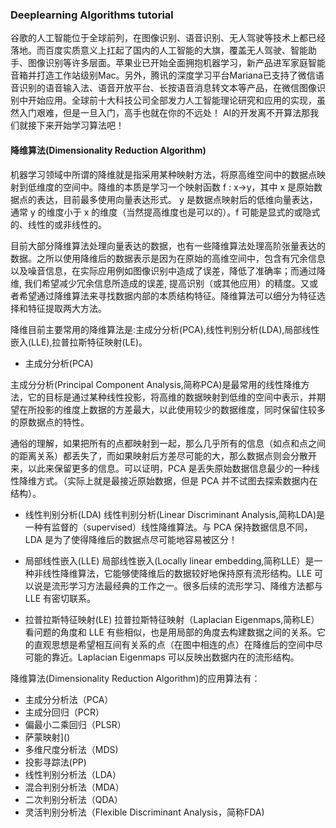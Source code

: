 ### Deeplearning Algorithms tutorial
谷歌的人工智能位于全球前列，在图像识别、语音识别、无人驾驶等技术上都已经落地。而百度实质意义上扛起了国内的人工智能的大旗，覆盖无人驾驶、智能助手、图像识别等许多层面。苹果业已开始全面拥抱机器学习，新产品进军家庭智能音箱并打造工作站级别Mac。另外，腾讯的深度学习平台Mariana已支持了微信语音识别的语音输入法、语音开放平台、长按语音消息转文本等产品，在微信图像识别中开始应用。全球前十大科技公司全部发力人工智能理论研究和应用的实现，虽然入门艰难，但是一旦入门，高手也就在你的不远处！
AI的开发离不开算法那我们就接下来开始学习算法吧！

#### 降维算法(Dimensionality Reduction Algorithm)

机器学习领域中所谓的降维就是指采用某种映射方法，将原高维空间中的数据点映射到低维度的空间中。降维的本质是学习一个映射函数 f : x->y，其中 x 是原始数据点的表达，目前最多使用向量表达形式。 y 是数据点映射后的低维向量表达，通常 y 的维度小于 x 的维度（当然提高维度也是可以的）。f 可能是显式的或隐式的、线性的或非线性的。

目前大部分降维算法处理向量表达的数据，也有一些降维算法处理高阶张量表达的数据。之所以使用降维后的数据表示是因为在原始的高维空间中，包含有冗余信息以及噪音信息，在实际应用例如图像识别中造成了误差，降低了准确率；而通过降维, 我们希望减少冗余信息所造成的误差, 提高识别（或其他应用）的精度。又或者希望通过降维算法来寻找数据内部的本质结构特征。降维算法可以细分为特征选择和特征提取两大方法。

降维目前主要常用的降维算法是:主成分分析(PCA),线性判别分析(LDA),局部线性嵌入(LLE),拉普拉斯特征映射(LE)。

* 主成分分析(PCA)

主成分分析(Principal Component Analysis,简称PCA)是最常用的线性降维方法，它的目标是通过某种线性投影，将高维的数据映射到低维的空间中表示，并期望在所投影的维度上数据的方差最大，以此使用较少的数据维度，同时保留住较多的原数据点的特性。

通俗的理解，如果把所有的点都映射到一起，那么几乎所有的信息（如点和点之间的距离关系）都丢失了，而如果映射后方差尽可能的大，那么数据点则会分散开来，以此来保留更多的信息。可以证明，PCA 是丢失原始数据信息最少的一种线性降维方式。（实际上就是最接近原始数据，但是 PCA 并不试图去探索数据内在结构）。

* 线性判别分析(LDA)
线性判别分析(Linear Discriminant Analysis,简称LDA)是一种有监督的（supervised）线性降维算法。与 PCA 保持数据信息不同，LDA 是为了使得降维后的数据点尽可能地容易被区分！

* 局部线性嵌入(LLE)
局部线性嵌入(Locally linear embedding,简称LLE）是一种非线性降维算法，它能够使降维后的数据较好地保持原有流形结构。LLE 可以说是流形学习方法最经典的工作之一。很多后续的流形学习、降维方法都与 LLE 有密切联系。

* 拉普拉斯特征映射(LE)
拉普拉斯特征映射（Laplacian Eigenmaps,简称LE）看问题的角度和 LLE 有些相似，也是用局部的角度去构建数据之间的关系。它的直观思想是希望相互间有关系的点（在图中相连的点）在降维后的空间中尽可能的靠近。Laplacian Eigenmaps 可以反映出数据内在的流形结构。

降维算法(Dimensionality Reduction Algorithm)的应用算法有：
* 主成分分析法（PCA）
* 主成分回归（PCR）
* 偏最小二乘回归（PLSR）
* 萨蒙映射]()
* 多维尺度分析法（MDS)
* 投影寻踪法(PP)
* 线性判别分析法（LDA）
* 混合判别分析法（MDA）
* 二次判别分析法（QDA）
* 灵活判别分析法（Flexible Discriminant Analysis，简称FDA)
